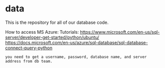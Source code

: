 # data

This is the repository for all of our database code.


How to access MS Azure:
	Tutorials: https://www.microsoft.com/en-us/sql-server/developer-get-started/python/ubuntu/
		https://docs.microsoft.com/en-us/azure/sql-database/sql-database-connect-query-python

	you need to get a username, password, database name, and server address from db team.